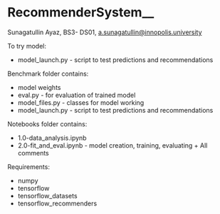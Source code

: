 # RecommenderSystem__
Sunagatullin Ayaz, BS3- DS01, a.sunagatullin@innopolis.university

To try model:
  * model_launch.py - script to test predictions and recommendations

Benchmark folder contains: 
  * model weights
  * eval.py - for evaluation of trained model
  * model_files.py - classes for model working
  * model_launch.py - script to test predictions and recommendations

Notebooks folder contains:
  * 1.0-data_analysis.ipynb
  * 2.0-fit_and_eval.ipynb - model creation, training, evaluating + All comments

Requirements:
  * numpy
  * tensorflow
  * tensorflow_datasets
  * tensorflow_recommenders
